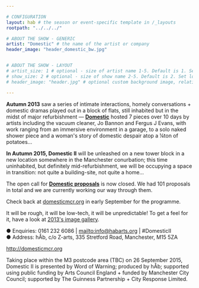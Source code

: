 ```yaml
---

# CONFIGURATION
layout: hab # the season or event-specific template in /_layouts
rootpath: "../../../"

# ABOUT THE SHOW - GENERIC
artist: "Domestic" # the name of the artist or company
header_image: "header_domestic_bw.jpg"   


# ABOUT THE SHOW - LAYOUT
# artist_size: 1 # optional - size of artist name 1-5. Default is 1. Set longer names to lower values
# show_size: 2 # optional - size of show name 2-5. Default is 2. Set longer names to lower values
# header_image: "header.jpg" # optional custom background image, relative to current page

---
```

**Autumn 2013** saw a series of intimate interactions, homely conversations + domestic dramas played out in a block of flats, still inhabited but in the midst of major refurbishment — [**Domestic**](/archive/2013-domestic) hosted 7 pieces over 10 days by artists including the vacuum cleaner, Jo Bannon and Fergus J Evans, with work ranging from an immersive environment in a garage, to a solo naked shower piece and a woman's story of domestic despair atop a ¼ton of potatoes…       
        
**In Autumn 2015, Domestic II** will be unleashed on a new tower block in a new location somewhere in the Manchester conurbation; this time uninhabited, but definitely mid-refurbishment, we will be occupying a space in transition: not quite a building-site, not quite a home…   
    
The open call for **[Domestic proposals](http://habmcr.posthaven.com/domestic-ii-call-for-proposals)** is now closed.  We had 101 proposals in total and we are currently working our way through them.    
      
Check back at [domesticmcr.org](http://www.domesticmcr.org) in early September for the programme.    

It will be rough, it will be low-tech, it will be unpredictable! To get a feel for it, have a look at [2013's image gallery](/galleries/2013-domestic).   

● Enquiries: 0161 232 6086 | <mailto:info@habarts.org> | #DomesticII        
● Address: hÅb, c/o Z-arts, 335 Stretford Road, Manchester, M15 5ZA             

<http://domesticmcr.org>              
                
Taking place within the M3 postcode area (TBC) on 26 September 2015, Domestic II is presented by Word of Warning; produced by hÅb; supported using public funding by Arts Council England + funded by Manchester City Council; supported by The Guinness Partnership + City Response Limited.
